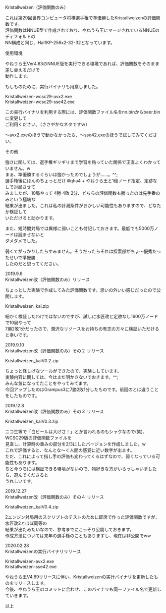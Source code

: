 Kristallweizen（評価関数のみ）  
  
これは第29回世界コンピュータ将棋選手権で準優勝したKristallweizenの評価関数です。  
評価関数はNNUE型で作成されており、やねうら王にマージされているNNUEのディフォルトの  
NN構成と同じ、HalfKP-256x2-32-32となっています。  
  
使用環境  
  
やねうら王Ver4.83のNNUE版を実行できる環境であれば、評価関数をそのまま差し替えるだけで  
動作します。  
  
もしものために、実行バイナリも用意しました。 
   
Kristallweizen-wcsc29-avx2.exe  
Kristallweizen-wcsc29-sse42.exe  
  
この実行バイナリを利用する際には、評価関数ファイル名をnn.binからbeer.binに変更して  
ご利用ください。（ささやかなネタですｗ）  
  
～avx2.exeのほうで動かなかったら、～sse42.exeのほうで試してみてください。  
  
その他  
  
強さに関しては、選手権ギリギリまで学習を粘っていた関係で正直よくわかっていません。w  
まぁ、準優勝するぐらいは強かったのでしょうが……。^^;  
選手権後にほんのちょっとだけ illqha4 + やねうら王と1億ノード指定、定跡なしで対局させて  
みましたが、10局やって 4勝 4敗 2分、どちらの評価関数も勝ったのは先手番のみという極端な  
結果が出ました。これは私の計測条件がおかしい可能性もありますので、どなたか検証して  
いただけると助かります。  

また、短時間対局では異様に弱いことも付記しておきます。最低でも5000万ノードは読ませないと  
ダメダメでした。  
  
弱くてがっかりしたらすみません。そうだったらそれは探索部がちょ～優秀だったせいで準優勝  
したのだと思ってください。  
  
  
2019.9.6  
Kristallweizen改（評価関数のみ）リリース  
  
ちょっとした実験で作成してみた評価関数です。思いの外いい感じだったので公開します。  
  
Kristallweizen_kai.zip  
  
細かく検証したわけではないのですが、試しに水匠改と定跡なし1600万ノードで10局やって  
7勝2敗1分だったので、潤沢なリソースをお持ちの有志の方々に検証いただけると幸いです。  
  
  
2019.9.10  
Kristallweizen改（評価関数のみ）その２ リリース  
  
Kristallweizen_kaiV0.2.zip  
  
ちょっと怪しげなツールができたので、実験ししています。  
実験内容に関しては、今はまだ明かさないでおきます。^^;  
みんな気になってたことをやってみてます。  
今回アップしたのはGrampus3に7勝2敗1分したものです。前回のとは違うことをしたものです。  
  
  
2019.12.8  
Kristallweizen改（評価関数のみ）その３ リリース  
  
Kristallweizen_kaiV0.3.zip  
  
ニコ生等で「白ビールは大げさ！」とか言われるのもシャクなので(笑)、WCSC29版の評価関数ファイルを  
見直し、計算時の重みの部分を2/3にしたバージョンを作成しました。w  
これで評価すると、なんとな～く人間の感覚に近い数字が出ます。  
ただ、これによって指し手の評価も変わってくるはずなので、弱くなっている可能性もあります。  
ちと今うちには検証できる環境がないので、物好きな方がいらっしゃいましたら、遊んでくださると  
うれしいです。  
  
  
2019.12.27  
Kristallweizen改（評価関数のみ）その４ リリース  
  
Kristallweizen_kaiV0.4.zip  
  
2エンジン対局用のスクリプトのテストのために即席で作った評価関数ですが、水匠改2とほぼ同等の  
結果が出たみたいなので、参考までにこっそり公開しておきます。  
作成方法については来年の選手権のこともありますし、現在は非公開でww  
  
  
2020.02.28  
Kristallweizenの実行バイナリリリース  
  
Kristallweizen-avx2.exe  
Kristallweizen-sse42.exe  
  
やねうら王V4.89リリースに伴い、Kristallweizenの実行バイナリを更新したものをリリースします。  
今後、やねうら王のコミットに合わせ、このバイナリも同一ファイル名で更新していきます。  
  
  
以上  
